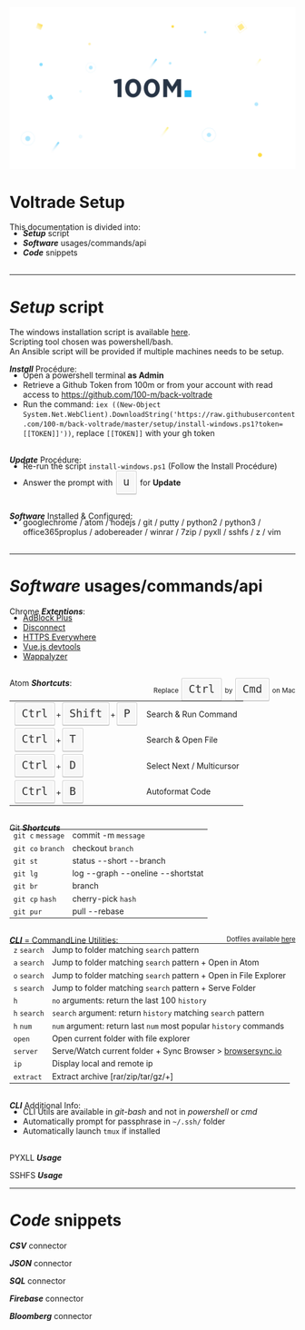 <style>
kbd {
  display: inline-block;
  padding: 0 .5rem;
  border: var(--border);
  border-radius: 2px;
  background: var(--background-2);
  color: var(--dark-text-1);
  text-transform: none;
  font-weight: 300;
  font-size: 1.2rem;
  font-family: monospace;
  line-height: 1.8;
}
kbd {
  padding: .1em .6em;
  margin: 0 .1em;
  color: #333;
  text-shadow: 0 1px 0 #fff;
  background-color: #f7f7f7;
  border: 1px solid #ccc;
  box-shadow: 0 1px 0px rgba(0, 0, 0, 0.2),0 0 0 2px #ffffff inset;
  white-space: nowrap;
}
table, ul {
  margin-top: -20px;
  margin-bottom: 30px;
}
table thead {
  display: none;
}
</style>

<div class="header">
  <link rel="stylesheet" href="/css/100m.css">
  <img style="position: relative;z-index: -1;" src="/extra/prez/01.jpg" />
  <h1>Voltrade Setup</em></h1>
</div>

This documentation is divided into:
- ***Setup*** script
- ***Software*** usages/commands/api
- ***Code*** snippets

---

# ***Setup*** script

The windows installation script is available <a tt href="https://github.com/100-m/back-voltrade/blob/master/setup/install-windows.ps1">here</a>.  
Scripting tool chosen was powershell/bash.  
An Ansible script will be provided if multiple machines needs to be setup.

***Install*** Procédure:
- Open a powershell terminal **as Admin**
- Retrieve a Github Token from 100m or from your account with read access to https://github.com/100-m/back-voltrade
- Run the command: `iex ((New-Object System.Net.WebClient).DownloadString('https://raw.githubusercontent.com/100-m/back-voltrade/master/setup/install-windows.ps1?token=[[TOKEN]]'))`, replace `[[TOKEN]]` with your gh token

***Update*** Procédure:
- Re-run the script `install-windows.ps1` (Follow the Install Procédure)
- Answer the prompt with <kbd>u</kbd> for **Update**

***Software*** Installed & Configured:
- googlechrome / atom / nodejs / git / putty / python2 / python3 / office365proplus / adobereader / winrar / 7zip / pyxll / sshfs / z / vim

---

# ***Software*** usages/commands/api

Chrome ***Extentions***:
- [AdBlock Plus](https://chrome.google.com/webstore/detail/cfhdojbkjhnklbpkdaibdccddilifddb)
- [Disconnect](https://chrome.google.com/webstore/detail/jeoacafpbcihiomhlakheieifhpjdfeo)
- [HTTPS Everywhere](https://chrome.google.com/webstore/detail/gcbommkclmclpchllfjekcdonpmejbdp)
- [Vue.js devtools](https://chrome.google.com/webstore/detail/nhdogjmejiglipccpnnnanhbledajbpd)
- [Wappalyzer](https://chrome.google.com/webstore/detail/gppongmhjkpfnbhagpmjfkannfbllamg)

Atom ***Shortcuts***:<small style="float: right;">Replace <kbd>Ctrl</kbd> by <kbd>Cmd</kbd> on Mac</small>

Key | Action
--- | ---
<kbd>Ctrl</kbd>+<kbd>Shift</kbd>+<kbd>P</kbd> | Search & Run Command
<kbd>Ctrl</kbd>+<kbd>T</kbd> | Search & Open File
<kbd>Ctrl</kbd>+<kbd>D</kbd> | Select Next / Multicursor
<kbd>Ctrl</kbd>+<kbd>B</kbd> | Autoformat Code

Git ***Shortcuts***

Command | Behavior
--- | ---
`git c` `message` | commit -m `message`
`git co` `branch` | checkout `branch`
`git st` | status --short --branch
`git lg` | log --graph --oneline --shortstat
`git br` | branch
`git cp` `hash` | cherry-pick `hash`
`git pur` | pull --rebase

***CLI*** = CommandLine Utilities: <small style="float: right;">Dotfiles available <a tt href="https://github.com/vbrajon/dotfiles">here</a></small>

Command | Behavior
--- | ---
`z` `search` | Jump to folder matching `search` pattern
`a` `search` | Jump to folder matching `search` pattern + Open in Atom
`o` `search` | Jump to folder matching `search` pattern + Open in File Explorer
`s` `search` | Jump to folder matching `search` pattern + Serve Folder
`h` | `no` arguments: return the last 100 `history`
`h` `search` | `search` argument: return `history` matching `search` pattern
`h` `num` | `num` argument: return last `num` most popular `history` commands
`open` | Open current folder with file explorer
`server` | Serve/Watch current folder + Sync Browser > [browsersync.io](https://www.browsersync.io/)
`ip` | Display local and remote ip
`extract` | Extract archive [rar/zip/tar/gz/+]

***CLI*** Additional Info:
- CLI Utils are available in *git-bash* and not in *powershell* or *cmd*
- Automatically prompt for passphrase in `~/.ssh/` folder
- Automatically launch `tmux` if installed

PYXLL ***Usage***

SSHFS ***Usage***

---

# ***Code*** snippets

***CSV*** connector

***JSON*** connector

***SQL*** connector

***Firebase*** connector

***Bloomberg*** connector
